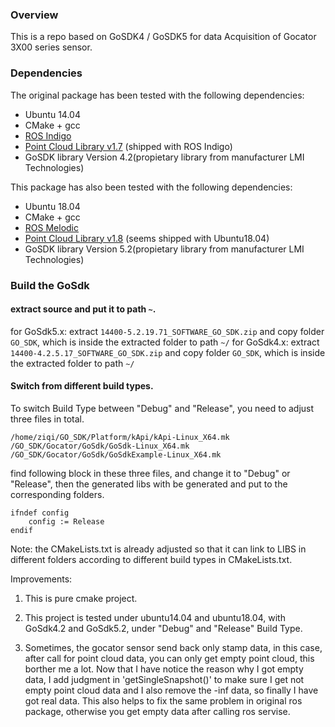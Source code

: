 ### Overview
This is a repo based on GoSDK4 / GoSDK5 for data Acquisition of Gocator 3X00 series sensor.

### Dependencies
The original package has been tested with the following dependencies:
* Ubuntu 14.04
* CMake + gcc
* [ROS Indigo](http://wiki.ros.org/indigo/Installation/Ubuntu)
* [Point Cloud Library v1.7](http://www.pointclouds.org/) (shipped with ROS Indigo)
* GoSDK library Version 4.2(propietary library from manufacturer LMI Technologies)

This package has also been tested with the following dependencies:
* Ubuntu 18.04
* CMake + gcc
* [ROS Melodic](http://wiki.ros.org/melodic/Installation/Ubuntu)
* [Point Cloud Library v1.8](http://www.pointclouds.org/) (seems shipped with Ubuntu18.04)
* GoSDK library Version 5.2(propietary library from manufacturer LMI Technologies)


### Build the GoSdk
#### extract source and put it to path `~`.
for GoSdk5.x:
extract `14400-5.2.19.71_SOFTWARE_GO_SDK.zip` and copy folder `GO_SDK`, which is inside the extracted folder to path `~/`
for GoSdk4.x:
extract `14400-4.2.5.17_SOFTWARE_GO_SDK.zip` and copy folder `GO_SDK`, which is inside the extracted folder to path `~/`

#### Switch from different build types.
To switch Build Type between "Debug" and "Release", you need to adjust three files in total.
```
/home/ziqi/GO_SDK/Platform/kApi/kApi-Linux_X64.mk
/GO_SDK/Gocator/GoSdk/GoSdk-Linux_X64.mk
/GO_SDK/Gocator/GoSdk/GoSdkExample-Linux_X64.mk
```

find following block in these three files, and change it to "Debug" or "Release", then the generated libs with be generated and put to the corresponding folders.
```
ifndef config
	config := Release
endif
```
Note: the CMakeLists.txt is already adjusted so that it can link to LIBS in different folders according to different build types in CMakeLists.txt.

Improvements:

1. This is pure cmake project.

2. This project is tested under ubuntu14.04 and ubuntu18.04, with GoSdk4.2 and GoSdk5.2, under "Debug" and "Release" Build Type.

3. Sometimes, the gocator sensor send back only stamp data, in this case, after call for point cloud data, you can only get empty point cloud, this borther me a lot. Now that I have notice the reason why I got empty data, I add judgment in 'getSingleSnapshot()' to make sure I get not empty point cloud data and I also remove the -inf data, so finally I have got real data. This also helps to fix the same problem in original ros package, otherwise you get empty data after calling ros servise.